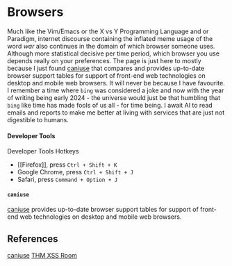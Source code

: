 # Browsers

Much like the Vim/Emacs or the X vs Y Programming Language and or Paradigm, internet discourse containing the inflated meme usage of the word *war* also continues in the domain of which browser someone uses. Although more statistical decisive per time period, which browser you use depends really on your preferences. The page is just here to mostly because I just found [caniuse](https://caniuse.com/ciu/about) that compares and provides up-to-date browser support tables for support of front-end web technologies on desktop and mobile web browsers. It will never be because I have favourite. I remember a time where `bing` was considered a joke and now with the year of writing being early 2024 - the universe would just be that humbling that `bing` like time has made fools of us all - for time being. I await AI to read  emails and reports to make me better at living with services that are just not digestible to humans. 

#### Developer Tools 

Developer Tools Hotkeys
- [[Firefox]], press `Ctrl + Shift + K`
- Google Chrome, press `Ctrl + Shift + J`
- Safari, press `Command + Option + J`

#### `caniuse`

 [caniuse](https://caniuse.com/ciu/about) provides up-to-date browser support tables for support of front-end web technologies on desktop and mobile web browsers.


## References

[caniuse](https://caniuse.com/ciu/about)
[THM XSS Room](https://tryhackme.com/r/room/axss)